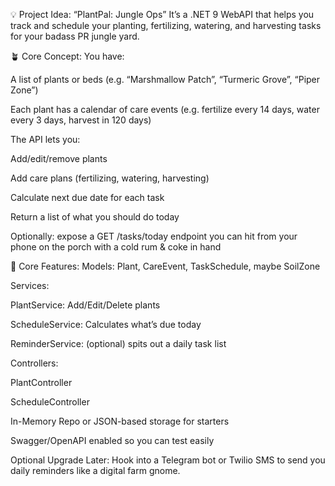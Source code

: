 💡 Project Idea: “PlantPal: Jungle Ops”
It’s a .NET 9 WebAPI that helps you track and schedule your planting, fertilizing, watering, and harvesting tasks for your badass PR jungle yard.

🪴 Core Concept:
You have:

A list of plants or beds (e.g. “Marshmallow Patch”, “Turmeric Grove”, “Piper Zone”)

Each plant has a calendar of care events (e.g. fertilize every 14 days, water every 3 days, harvest in 120 days)

The API lets you:

Add/edit/remove plants

Add care plans (fertilizing, watering, harvesting)

Calculate next due date for each task

Return a list of what you should do today

Optionally: expose a GET /tasks/today endpoint you can hit from your phone on the porch with a cold rum & coke in hand

🧱 Core Features:
Models: Plant, CareEvent, TaskSchedule, maybe SoilZone

Services:

PlantService: Add/Edit/Delete plants

ScheduleService: Calculates what’s due today

ReminderService: (optional) spits out a daily task list

Controllers:

PlantController

ScheduleController

In-Memory Repo or JSON-based storage for starters

Swagger/OpenAPI enabled so you can test easily

Optional Upgrade Later: Hook into a Telegram bot or Twilio SMS to send you daily reminders like a digital farm gnome.

